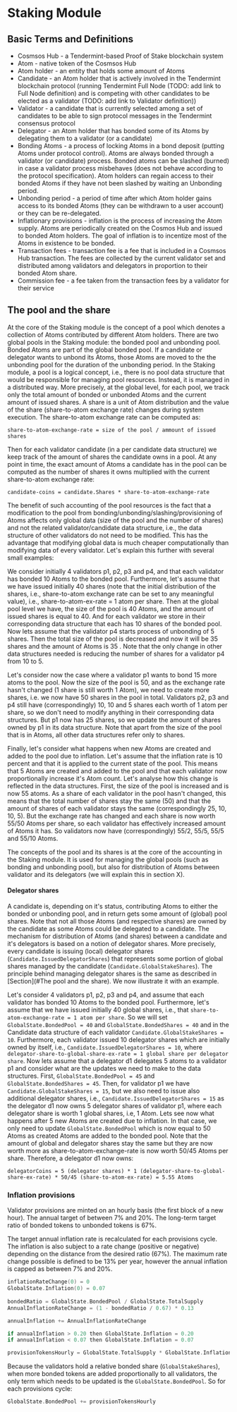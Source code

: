 # Staking Module

## Basic Terms and Definitions

* Cosmsos Hub - a Tendermint-based Proof of Stake blockchain system
* Atom - native token of the Cosmsos Hub
* Atom holder - an entity that holds some amount of Atoms 
* Candidate - an Atom holder that is actively involved in the Tendermint 
  blockchain protocol (running Tendermint Full Node (TODO: add link to Full 
  Node definition) and is competing with other candidates to be elected as a 
  validator (TODO: add link to Validator definition))
* Validator - a candidate that is currently selected among a set of candidates 
  to be able to sign protocol messages in the Tendermint consensus protocol 
* Delegator - an Atom holder that has bonded some of its Atoms by delegating 
  them to a validator (or a candidate) 
* Bonding Atoms - a process of locking Atoms in a bond deposit (putting Atoms 
  under protocol control). Atoms are always bonded through a validator (or 
  candidate) process. Bonded atoms can be slashed (burned) in case a validator 
  process misbehaves (does not behave according to the protocol specification). 
  Atom holders can regain access to their bonded Atoms if they have not been 
  slashed by waiting an Unbonding period.
* Unbonding period - a period of time after which Atom holder gains access to 
  its bonded Atoms (they can be withdrawn to a user account) or they can be 
  re-delegated.
* Inflationary provisions - inflation is the process of increasing the Atom supply. 
  Atoms are periodically created on the Cosmos Hub and issued to bonded Atom holders. 
  The goal of inflation is to incentize most of the Atoms in existence to be bonded.
* Transaction fees - transaction fee is a fee that is included in a Cosmsos Hub
  transaction. The fees are collected by the current validator set and 
  distributed among validators and delegators in proportion to their bonded 
  Atom share.
* Commission fee - a fee taken from the transaction fees by a validator for 
  their service 

## The pool and the share

At the core of the Staking module is the concept of a pool which denotes a
collection of Atoms contributed by different Atom holders. There are two global
pools in the Staking module: the bonded pool and unbonding pool. Bonded Atoms 
are part of the global bonded pool. If a candidate or delegator wants to unbond 
its Atoms, those Atoms are moved to the the unbonding pool for the duration of 
the unbonding period. In the Staking module, a pool is a logical concept, i.e., 
there is no pool data structure that would be responsible for managing pool 
resources. Instead, it is managed in a distributed way. More precisely, at the 
global level, for each pool, we track only the total amount of bonded or unbonded 
Atoms and the current amount of issued shares. A share is a unit of Atom distribution 
and the value of the share (share-to-atom exchange rate) changes during 
system execution. The share-to-atom exchange rate can be computed as:

`share-to-atom-exchange-rate = size of the pool / ammount of issued shares`

Then for each validator candidate (in a per candidate data structure) we keep track of
the amount of shares the candidate owns in a pool. At any point in time, 
the exact amount of Atoms a candidate has in the pool can be computed as the 
number of shares it owns multiplied with the current share-to-atom exchange rate:

`candidate-coins = candidate.Shares * share-to-atom-exchange-rate`

The benefit of such accounting of the pool resources is the fact that a 
modification to the pool from bonding/unbonding/slashing/provisioning of 
Atoms affects only global data (size of the pool and the number of shares) and 
not the related validator/candidate data structure, i.e., the data structure of 
other validators do not need to be modified. This has the advantage that 
modifying global data is much cheaper computationally than modifying data of
every validator. Let's explain this further with several small examples: 

We consider initially 4 validators p1, p2, p3 and p4, and that each validator 
has bonded 10 Atoms to the bonded pool. Furthermore, let's assume that we have 
issued initially 40 shares (note that the initial distribution of the shares, 
i.e., share-to-atom exchange rate can be set to any meaningful value), i.e., 
share-to-atom-ex-rate = 1 atom per share. Then at the global pool level we 
have, the size of the pool is 40 Atoms, and the amount of issued shares is 
equal to 40. And for each validator we store in their corresponding data 
structure that each has 10 shares of the bonded pool. Now lets assume that the 
validator p4 starts process of unbonding of 5 shares. Then the total size of 
the pool is decreased and now it will be 35 shares and the amount of Atoms is 
35 . Note that the only change in other data structures needed is reducing the 
number of shares for a validator p4 from 10 to 5.

Let's consider now the case where a validator p1 wants to bond 15 more atoms to
the pool. Now the size of the pool is 50, and as the exchange rate hasn't 
changed (1 share is still worth 1 Atom), we need to create more shares, i.e. we
now have 50 shares in the pool in total. Validators p2, p3 and p4 still have 
(correspondingly) 10, 10 and 5 shares each worth of 1 atom per share, so we 
don't need to modify anything in their corresponding data structures. But p1 
now has 25 shares, so we update the amount of shares owned by p1 in its 
data structure. Note that apart from the size of the pool that is in Atoms, all
other data structures refer only to shares.

Finally, let's consider what happens when new Atoms are created and added to 
the pool due to inflation. Let's assume that the inflation rate is 10 percent 
and that it is applied to the current state of the pool. This means that 5 
Atoms are created and added to the pool and that each validator now 
proportionally increase it's Atom count. Let's analyse how this change is 
reflected in the data structures. First, the size of the pool is increased and 
is now 55 atoms. As a share of each validator in the pool hasn't changed, this 
means that the total number of shares stay the same (50) and that the amount of
shares of each validator stays the same (correspondingly 25, 10, 10, 5). But 
the exchange rate has changed and each share is now worth 55/50 Atoms per 
share, so each validator has effectively increased amount of Atoms it has.  So 
validators now have (correspondingly) 55/2, 55/5, 55/5 and 55/10 Atoms. 

The concepts of the pool and its shares is at the core of the accounting in the 
Staking module. It is used for managing the global pools (such as bonding and 
unbonding pool), but also for distribution of Atoms between validator and its 
delegators (we will explain this in section X).

#### Delegator shares

A candidate is, depending on it's status, contributing Atoms to either the 
bonded or unbonding pool, and in return gets some amount of (global) pool 
shares. Note that not all those Atoms (and respective shares) are owned by the 
candidate as some Atoms could be delegated to a candidate. The mechanism for 
distribution of Atoms (and shares) between a candidate and it's delegators is 
based on a notion of delegator shares. More precisely, every candidate is 
issuing (local) delegator shares (`Candidate.IssuedDelegatorShares`) that 
represents some portion of global shares managed by the candidate 
(`Candidate.GlobalStakeShares`). The principle behind managing delegator shares 
is the same as described in [Section](#The pool and the share). We now 
illustrate it with an example.

Let's consider 4 validators p1, p2, p3 and p4, and assume that each validator 
has bonded 10 Atoms to the bonded pool. Furthermore, let's assume that we have 
issued initially 40 global shares, i.e., that 
`share-to-atom-exchange-rate = 1 atom per share`. So we will set 
`GlobalState.BondedPool = 40` and `GlobalState.BondedShares = 40` and in the 
Candidate data structure of each validator `Candidate.GlobalStakeShares = 10`. 
Furthermore, each validator issued 10 delegator shares which are initially 
owned by itself, i.e., `Candidate.IssuedDelegatorShares = 10`, where 
`delegator-share-to-global-share-ex-rate = 1 global share per delegator share`.
Now lets assume that a delegator d1 delegates 5 atoms to a validator p1 and 
consider what are the updates we need to make to the data structures. First, 
`GlobalState.BondedPool = 45` and `GlobalState.BondedShares = 45`. Then, for 
validator p1 we have `Candidate.GlobalStakeShares = 15`, but we also need to 
issue also additional delegator shares, i.e., 
`Candidate.IssuedDelegatorShares = 15` as the delegator d1 now owns 5 delegator
shares of validator p1, where each delegator share is worth 1 global shares, 
i.e, 1 Atom. Lets see now what happens after 5 new Atoms are created due to 
inflation. In that case, we only need to update `GlobalState.BondedPool` which 
is now equal to 50 Atoms as created Atoms are added to the bonded pool. Note 
that the amount of global and delegator shares stay the same but they are now 
worth more as share-to-atom-exchange-rate is now worth 50/45 Atoms per share. 
Therefore, a delegator d1 now owns:

`delegatorCoins = 5 (delegator shares) * 1 (delegator-share-to-global-share-ex-rate) * 50/45 (share-to-atom-ex-rate) = 5.55 Atoms`  

### Inflation provisions

Validator provisions are minted on an hourly basis (the first block of a new
hour). The annual target of between 7% and 20%. The long-term target ratio of
bonded tokens to unbonded tokens is 67%.

The target annual inflation rate is recalculated for each provisions cycle. The
inflation is also subject to a rate change (positive or negative) depending on
the distance from the desired ratio (67%). The maximum rate change possible is
defined to be 13% per year, however the annual inflation is capped as between
7% and 20%.

```go
inflationRateChange(0) = 0
GlobalState.Inflation(0) = 0.07
    
bondedRatio = GlobalState.BondedPool / GlobalState.TotalSupply
AnnualInflationRateChange = (1 - bondedRatio / 0.67) * 0.13

annualInflation += AnnualInflationRateChange

if annualInflation > 0.20 then GlobalState.Inflation = 0.20
if annualInflation < 0.07 then GlobalState.Inflation = 0.07

provisionTokensHourly = GlobalState.TotalSupply * GlobalState.Inflation / (365.25*24)
```

Because the validators hold a relative bonded share (`GlobalStakeShares`), when
more bonded tokens are added proportionally to all validators, the only term
which needs to be updated is the `GlobalState.BondedPool`. So for each 
provisions cycle:

```go
GlobalState.BondedPool += provisionTokensHourly
```




